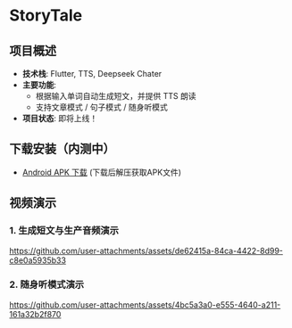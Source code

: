# StoryTale


## 项目概述
- **技术栈**: Flutter, TTS, Deepseek Chater
- **主要功能**: 
  - 根据输入单词自动生成短文，并提供 TTS 朗读
  - 支持文章模式 / 句子模式 / 随身听模式
- **项目状态**: 即将上线！

## 下载安装（内测中）
- [Android APK 下载](https://github.com/user-attachments/files/18682245/app-release.apk.1.zip) (下载后解压获取APK文件)

## 视频演示


### 1. 生成短文与生产音频演示

https://github.com/user-attachments/assets/de62415a-84ca-4422-8d99-c8e0a5935b33

### 2. 随身听模式演示

https://github.com/user-attachments/assets/4bc5a3a0-e555-4640-a211-161a32b2f870

